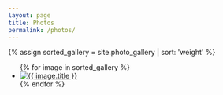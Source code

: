 ```yaml
---
layout: page
title: Photos
permalink: /photos/
---
```

{% assign sorted_gallery = site.photo_gallery | sort: 'weight' %}

<ul class="photo-gallery">
  {% for image in sorted_gallery %}
    <li>
      <a href="{{ image.link }}">
        <img src="{{ image.image_path }}" alt="{{ image.title }}">
      </a>
    </li>
  {% endfor %}
</ul>